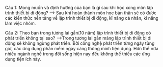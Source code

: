 Câu 1: Mong muốn và định hướng của bạn là gì sau khi học xong môn lập trình thiết bị di động?
--> Sau khi hoàn thành môn học bản thân sẽ có được các kiến thức nền tảng về lập trình thiết bị di động, kĩ năng cá nhân, kĩ năng làm việc nhóm.

Câu 2: Theo bạn trong tương lai gần(10 năm) lập trình thiết bị di động có phát triển không tại sao?
-->Trong tương lai gần mảng lập trình thiết bị di động sẽ không ngừng phát triển. Bởi công nghệ phát triển từng ngày từng giờ, các ứng dụng phần mềm
ngày càng thông minh tiện dụng. Hơn thế nữa nhiều ngành nghề trong đời sống hiện nay đều không thể thiếu các ứng dụng tiện ích này.
